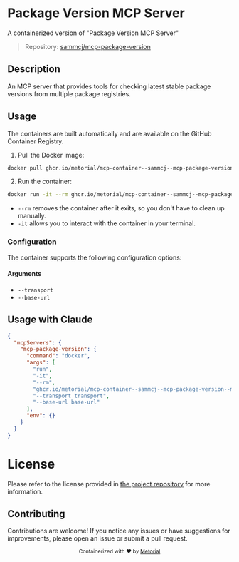 
# Package Version MCP Server

A containerized version of "Package Version MCP Server"

> Repository: [sammcj/mcp-package-version](https://github.com/sammcj/mcp-package-version)

## Description

An MCP server that provides tools for checking latest stable package versions from multiple package registries.


## Usage

The containers are built automatically and are available on the GitHub Container Registry.

1. Pull the Docker image:

```bash
docker pull ghcr.io/metorial/mcp-container--sammcj--mcp-package-version--mcp-package-version
```

2. Run the container:

```bash
docker run -it --rm ghcr.io/metorial/mcp-container--sammcj--mcp-package-version--mcp-package-version 
```

- `--rm` removes the container after it exits, so you don't have to clean up manually.
- `-it` allows you to interact with the container in your terminal.


### Configuration

The container supports the following configuration options:


#### Arguments

- `--transport`
- `--base-url`






## Usage with Claude

```json
{
  "mcpServers": {
    "mcp-package-version": {
      "command": "docker",
      "args": [
        "run",
        "-it",
        "--rm",
        "ghcr.io/metorial/mcp-container--sammcj--mcp-package-version--mcp-package-version",
        "--transport transport",
        "--base-url base-url"
      ],
      "env": {}
    }
  }
}
```

# License

Please refer to the license provided in [the project repository](https://github.com/sammcj/mcp-package-version) for more information.

## Contributing

Contributions are welcome! If you notice any issues or have suggestions for improvements, please open an issue or submit a pull request.

<div align="center">
  <sub>Containerized with ❤️ by <a href="https://metorial.com">Metorial</a></sub>
</div>
  